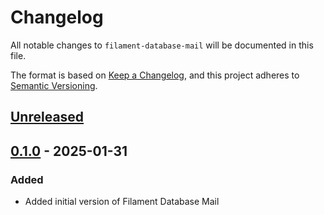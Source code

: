 # Changelog

All notable changes to `filament-database-mail` will be documented in this file.

The format is based on [Keep a Changelog](https://keepachangelog.com/en/1.1.0/),
and this project adheres to [Semantic Versioning](https://semver.org/spec/v2.0.0.html).

## [Unreleased]

## [0.1.0] - 2025-01-31
### Added
- Added initial version of Filament Database Mail

[unreleased]: https://github.com/martinpetricko/filament-database-mail/compare/v0.1.0...HEAD
[0.1.0]: https://github.com/martinpetricko/filament-database-mail/releases/tag/v0.1.0
